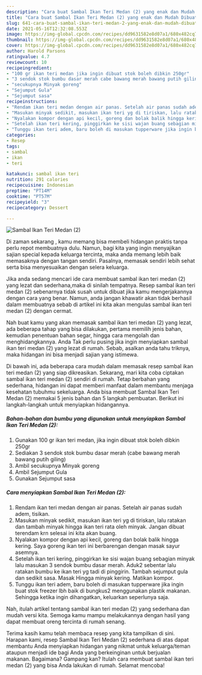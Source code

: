 ```yaml
---
description: "Cara buat Sambal Ikan Teri Medan (2) yang enak dan Mudah Dibuat"
title: "Cara buat Sambal Ikan Teri Medan (2) yang enak dan Mudah Dibuat"
slug: 641-cara-buat-sambal-ikan-teri-medan-2-yang-enak-dan-mudah-dibuat
date: 2021-05-16T12:32:08.553Z
image: https://img-global.cpcdn.com/recipes/dd9631582e8d07a1/680x482cq70/sambal-ikan-teri-medan-2-foto-resep-utama.jpg
thumbnail: https://img-global.cpcdn.com/recipes/dd9631582e8d07a1/680x482cq70/sambal-ikan-teri-medan-2-foto-resep-utama.jpg
cover: https://img-global.cpcdn.com/recipes/dd9631582e8d07a1/680x482cq70/sambal-ikan-teri-medan-2-foto-resep-utama.jpg
author: Harold Parsons
ratingvalue: 4.7
reviewcount: 10
recipeingredient:
- "100 gr ikan teri medan jika ingin dibuat stok boleh dibkin 250gr"
- "3 sendok stok bumbu dasar merah cabe bawang merah bawang putih giling"
- "secukupnya Minyak goreng"
- "Sejumput Gula"
- "Sejumput sasa"
recipeinstructions:
- "Rendam ikan teri medan dengan air panas. Setelah air panas sudah adem, tisikan."
- "Masukan minyak sedikit, masukan ikan teri yg di tiriskan, lalu ratakan dan tambah minyak hingga ikan teri rata oleh minyak. Jangan dibuat terendam krn selesai ini kita akan buang."
- "Nyalakan kompor dengan api kecil, goreng dan bolak balik hingga kering. Saya goreng ikan teri ini berbarengan dengan masak sayur asemnya."
- "Setelah ikan teri kering, pinggirkan ke sisi wajan buang sebagian minyak lalu masukan 3 sendok bumbu dasar merah. Aduk2 sebentar lalu ratakan bumbu ke ikan teri yg tadi di pinggirin. Tambah sejumput gula dan sedikit sasa. Masak Hingga minyak kering. Matikan kompor."
- "Tunggu ikan teri adem, baru boleh di masukan tupperware jika ingin buat stok freezer lbh baik di bungkus2 menggunakan plastik makanan. Sehingga ketika ingin dihangatkan, keluarkan seperlunya saja."
categories:
- Resep
tags:
- sambal
- ikan
- teri

katakunci: sambal ikan teri 
nutrition: 291 calories
recipecuisine: Indonesian
preptime: "PT14M"
cooktime: "PT57M"
recipeyield: "3"
recipecategory: Dessert

---
```



![Sambal Ikan Teri Medan (2)](https://img-global.cpcdn.com/recipes/dd9631582e8d07a1/680x482cq70/sambal-ikan-teri-medan-2-foto-resep-utama.jpg)

Di zaman  sekarang , kamu memang bisa membeli hidangan praktis tanpa perlu repot membuatnya dulu. Namun, bagi kita yang ingin menyajikan sajian special kepada keluarga tercinta, maka anda memang lebih baik memasaknya dengan tangan sendiri. Pasalnya, memasak sendiri lebih sehat serta bisa menyesuaikan dengan selera keluarga.

Jika anda sedang mencari ide cara membuat sambal ikan teri medan (2) yang lezat dan sederhana,maka di sinilah tempatnya. Resep sambal ikan teri medan (2)  sebenarnya tidak susah untuk dibuat jika kamu mengerjakannya dengan cara yang benar. Namun, anda jangan khawatir akan tidak berhasil dalam membuatnya 
sebab di artikel ini kita akan mengulas sambal ikan teri medan (2) dengan cermat.  



Nah buat kamu yang akan memasak sambal ikan teri medan (2) yang lezat, ada beberapa tahap yang bisa dilakukan, pertama memilih jenis bahan, kemudian penentuan bahan segar, hingga cara mengolah dan menghidangkannya. Anda Tak perlu pusing jika ingin menyiapkan sambal ikan teri medan (2) yang lezat di rumah. Sebab, asalkan anda  tahu triknya, maka hidangan ini bisa menjadi sajian yang istimewa.

Di bawah ini, ada beberapa cara mudah dalam memasak resep sambal ikan teri medan (2) yang siap dikreasikan. Sekarang, mari kita coba ciptakan sambal ikan teri medan (2) sendiri di rumah. Tetap berbahan yang sederhana, hidangan ini dapat memberi manfaat dalam membantu menjaga kesehatan tubuhmu sekeluarga. Anda bisa membuat Sambal Ikan Teri Medan (2) memakai 5 jenis bahan dan 5 langkah pembuatan. Berikut ini langkah-langkah untuk menyiapkan hidangannya.

<!--inarticleads1-->

##### Bahan-bahan dan bumbu yang digunakan untuk menyiapkan Sambal Ikan Teri Medan (2):

1. Gunakan 100 gr ikan teri medan, jika ingin dibuat stok boleh dibkin 250gr
1. Sediakan 3 sendok stok bumbu dasar merah (cabe bawang merah bawang putih giling)
1. Ambil secukupnya Minyak goreng
1. Ambil Sejumput Gula
1. Gunakan Sejumput sasa




<!--inarticleads2-->

##### Cara menyiapkan Sambal Ikan Teri Medan (2):

1. Rendam ikan teri medan dengan air panas. Setelah air panas sudah adem, tisikan.
1. Masukan minyak sedikit, masukan ikan teri yg di tiriskan, lalu ratakan dan tambah minyak hingga ikan teri rata oleh minyak. Jangan dibuat terendam krn selesai ini kita akan buang.
1. Nyalakan kompor dengan api kecil, goreng dan bolak balik hingga kering. Saya goreng ikan teri ini berbarengan dengan masak sayur asemnya.
1. Setelah ikan teri kering, pinggirkan ke sisi wajan buang sebagian minyak lalu masukan 3 sendok bumbu dasar merah. Aduk2 sebentar lalu ratakan bumbu ke ikan teri yg tadi di pinggirin. Tambah sejumput gula dan sedikit sasa. Masak Hingga minyak kering. Matikan kompor.
1. Tunggu ikan teri adem, baru boleh di masukan tupperware jika ingin buat stok freezer lbh baik di bungkus2 menggunakan plastik makanan. Sehingga ketika ingin dihangatkan, keluarkan seperlunya saja.




Nah, itulah artikel tentang  sambal ikan teri medan (2)  yang sederhana dan mudah versi kita. Semoga kamu mampu melakukannya dengan hasil yang dapat membuat oreng tercinta di rumah senang. 

Terima kasih kamu telah membaca resep yang kita tampilkan di sini. Harapan kami, resep  Sambal Ikan Teri Medan (2) sederhana di atas dapat membantu Anda menyiapkan hidangan yang nikmat untuk keluarga/teman ataupun menjadi ide bagi Anda yang berkeinginan untuk berjualan makanan. Bagaimana? Gampang kan? Itulah cara membuat sambal ikan teri medan (2) yang bisa Anda lakukan di rumah. Selamat mencoba!

